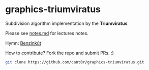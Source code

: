 # graphics-triumviratus
Subdivision algorithm implementation by the **Triumviratus**

Please see [notes.md](notes.md) for lectures notes.

Hymn: [Benzinkút](https://www.youtube.com/watch?v=YQcByVfn5uM)

How to contribute?
Fork the repo and submit PRs. :)

```bash
git clone https://github.com/cant0r/graphics-triumviratus.git
```
